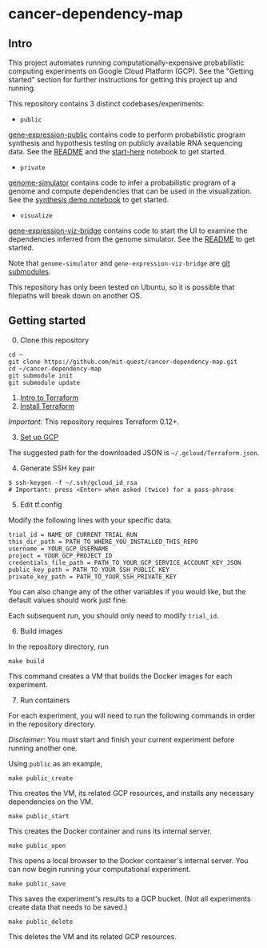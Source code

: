 # cancer-dependency-map

## Intro
This project automates running computationally-expensive probabilistic computing experiments on Google Cloud Platform (GCP). See the "Getting started" section for further instructions for getting this project up and running.

This repository contains 3 distinct codebases/experiments:
* `public`

[gene-expression-public](/gene-expression-public) contains code to perform probabilistic program
synthesis and hypothesis testing on publicly available RNA sequencing data. See the [README](/gene-expression-public/README.md) and the [start-here](/gene-expression-public/start-here.ipynb) notebook to get started.
* `private`

[genome-simulator](https://github.com/mit-quest/genome-simulator/) contains code to infer a probabilistic program of a genome and compute dependencies that can be used in the visualization. See the [synthesis demo notebook](https://github.com/mit-quest/genome-simulator/blob/master/synthesis-demo-with-one-part-Bridge.ipynb) to get started.
* `visualize`

[gene-expression-viz-bridge](https://github.com/mit-quest/gene-expression-viz-bridge) contains code to start the UI to examine the dependencies inferred from the genome simulator. See the [README](https://github.com/mit-quest/gene-expression-viz-bridge/blob/master/README.md) to get started.

Note that `genome-simulator` and `gene-expression-viz-bridge` are [git submodules](https://git-scm.com/book/en/v2/Git-Tools-Submodules).

This repository has only been tested on Ubuntu, so it is possible that filepaths will break down on another OS.

## Getting started
0. Clone this repository

```
cd ~
git clone https://github.com/mit-quest/cancer-dependency-map.git
cd ~/cancer-dependency-map
git submodule init
git submodule update
```

1. [Intro to Terraform](https://learn.hashicorp.com/terraform/gcp/intro)
2. [Install Terraform](https://learn.hashicorp.com/terraform/gcp/install)

*Important:* This repository requires Terraform 0.12+.

3. [Set up GCP](https://learn.hashicorp.com/terraform/gcp/build)

The suggested path for the downloaded JSON is `~/.gcloud/Terraform.json`.

4. Generate SSH key pair

```
$ ssh-keygen -f ~/.ssh/gcloud_id_rsa
# Important: press <Enter> when asked (twice) for a pass-phrase
```

5. Edit tf.config

Modify the following lines with your specific data.
```
trial_id = NAME_OF_CURRENT_TRIAL_RUN
this_dir_path = PATH_TO_WHERE_YOU_INSTALLED_THIS_REPO
username = YOUR_GCP_USERNAME
project = YOUR_GCP_PROJECT_ID
credentials_file_path = PATH_TO_YOUR_GCP_SERVICE_ACCOUNT_KEY_JSON
public_key_path = PATH_TO_YOUR_SSH_PUBLIC_KEY
private_key_path = PATH_TO_YOUR_SSH_PRIVATE_KEY
```

You can also change any of the other variables if you would like, but the default values should work just fine.

Each subsequent run, you should only need to modify `trial_id`.

6. Build images

In the repository directory, run

`make build`

This command creates a VM that builds the Docker images for each experiment.

7. Run containers

For each experiment, you will need to run the following commands in order in the repository directory.

*Disclaimer*: You must start and finish your current experiment before running another one.

Using `public` as an example,

`make public_create`

This creates the VM, its related GCP resources, and installs any necessary dependencies on the VM.

`make public_start`

This creates the Docker container and runs its internal server.

`make public_open`

This opens a local browser to the Docker container's internal server. You can now begin running your computational experiment.

`make public_save`

This saves the experiment's results to a GCP bucket. (Not all experiments create data that needs to be saved.)

`make public_delete`

This deletes the VM and its related GCP resources.
